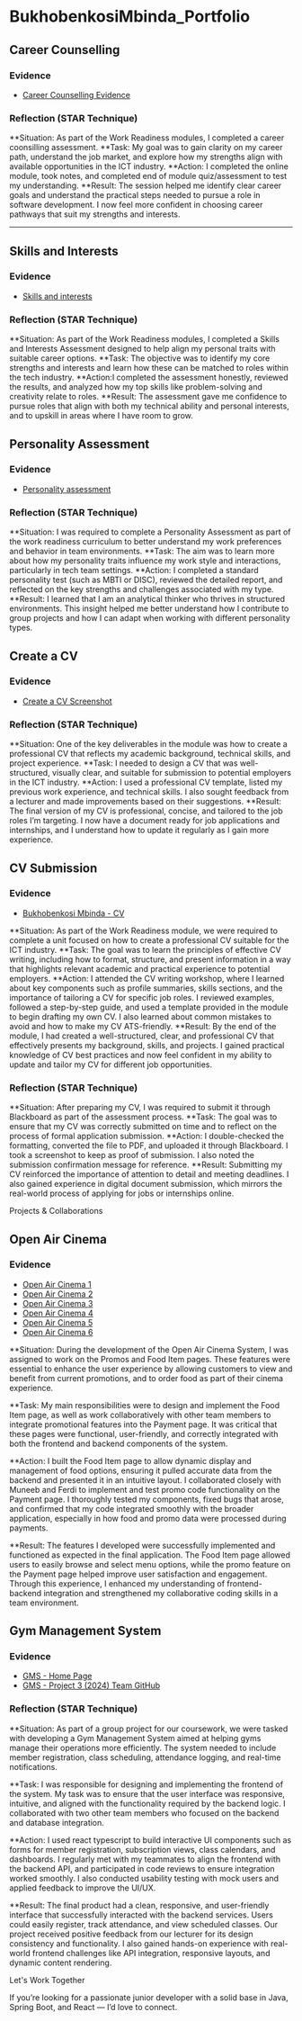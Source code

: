 # BukhobenkosiMbinda_Portfolio

## Career Counselling

###  Evidence
- [Career Counselling Evidence](./Career%20counselling.png)
  

### Reflection (STAR Technique)
**Situation: As part of the Work Readiness modules, I completed a career coonsilling assessment.
**Task: My goal was to gain clarity on my career path, understand the job market, and explore how my strengths align with available opportunities in the ICT industry.
**Action: I completed the online module, took notes, and completed end of module quiz/assessment to test my understanding.
**Result: The session helped me identify clear career goals and understand the practical steps needed to pursue a role in software development. I now feel more confident in choosing 
          career pathways that suit my strengths and interests. 


---

##  Skills and Interests

###  Evidence
- [Skills and interests](./Skills%20and%20interest.png)
  

###  Reflection (STAR Technique)
**Situation: As part of the Work Readiness modules, I completed a Skills and Interests Assessment designed to help align my personal traits with suitable career options.
**Task: The objective was to identify my core strengths and interests and learn how these can be matched to roles within the tech industry.
**Action:I completed the assessment honestly, reviewed the results, and analyzed how my top skills like problem-solving and creativity relate to roles.
**Result: The assessment gave me confidence to pursue roles that align with both my technical ability and personal interests, and to upskill in areas where I have room to grow.


##  Personality Assessment

###  Evidence
- [Personality assessment](./Personality%20assessment.png)

  
###  Reflection (STAR Technique)
**Situation: I was required to complete a Personality Assessment as part of the work readiness curriculum to better understand my work preferences and behavior in team environments.
**Task: The aim was to learn more about how my personality traits influence my work style and interactions, particularly in tech team settings.
**Action: I completed a standard personality test (such as MBTI or DISC), reviewed the detailed report, and reflected on the key strengths and challenges associated with my type.
**Result: I learned that I am an analytical thinker who thrives in structured environments. This insight helped me better understand how I contribute to group projects and how I can 
          adapt when working with different personality types.


##  Create a CV

###  Evidence
- [Create a CV Screenshot](./Create%20a%20cv.png)

  
###  Reflection (STAR Technique)
**Situation: One of the key deliverables in the module was how to create a professional CV that reflects my academic background, technical skills, and project experience.
**Task: I needed to design a CV that was well-structured, visually clear, and suitable for submission to potential employers in the ICT industry.
**Action: I used a professional CV template, listed my previous work experience, and technical skills. I also sought feedback from a lecturer and made 
          improvements based on their suggestions.
**Result: The final version of my CV is professional, concise, and tailored to the job roles I’m targeting. I now have a document ready for job applications and internships, and I 
          understand how to update it regularly as I gain more experience.


##  CV Submission

###  Evidence
-  [Bukhobenkosi Mbinda - CV](./Bukhobenkosi%20Mbinda%20-%20CV.pdf)

**Situation: As part of the Work Readiness module, we were required to complete a unit focused on how to create a professional CV suitable for the ICT industry.
**Task: The goal was to learn the principles of effective CV writing, including how to format, structure, and present information in a way that highlights relevant academic and practical experience to potential employers.
**Action: I attended the CV writing workshop, where I learned about key components such as profile summaries, skills sections, and the importance of tailoring a CV for specific job roles. I reviewed examples, followed a step-by-step guide, and used a template provided in the module to begin drafting my own CV. I also learned about common mistakes to avoid and how to make my CV ATS-friendly.
**Result: By the end of the module, I had created a well-structured, clear, and professional CV that effectively presents my background, skills, and projects. I gained practical knowledge of CV best practices and now feel confident in my ability to update and tailor my CV for different job opportunities.



###  Reflection (STAR Technique)
**Situation: After preparing my CV, I was required to submit it through Blackboard as part of the assessment process.
**Task: The goal was to ensure that my CV was correctly submitted on time and to reflect on the process of formal application submission.
**Action: I double-checked the formatting, converted the file to PDF, and uploaded it through Blackboard. I took a screenshot to keep as proof of submission. I also noted the submission confirmation message for reference.
**Result: Submitting my CV reinforced the importance of attention to detail and meeting deadlines. I also gained experience in digital document submission, which mirrors the real-world process of applying for jobs or internships online.


 
Projects & Collaborations

##  Open Air Cinema

### Evidence
- [Open Air Cinema 1](./Open%20Air%20Cinema%201.jpg)
- [Open Air Cinema 2](./Open%20Air%20Cinema%202.jpg)
- [Open Air Cinema 3](./Open%20Air%20Cinema%203.jpg)
- [Open Air Cinema 4](./Open%20Air%20Cinema%204.jpg)
- [Open Air Cinema 5](./Open%20Air%20Cinema%205.jpg)
- [Open Air Cinema 6](./Open%20Air%20Cinema%206.jpg)
  
**Situation: During the development of the Open Air Cinema System, I was assigned to work on the Promos and Food Item pages. These features were essential to enhance the user experience by allowing customers to view and benefit from current promotions, and to order food as part of their cinema experience.

**Task: My main responsibilities were to design and implement the Food Item page, as well as work collaboratively with other team members to integrate promotional features into the Payment page. It was critical that these pages were functional, user-friendly, and correctly integrated with both the frontend and backend components of the system.

**Action: I built the Food Item page to allow dynamic display and management of food options, ensuring it pulled accurate data from the backend and presented it in an intuitive layout. I collaborated closely with Muneeb and Ferdi to implement and test promo code functionality on the Payment page. I thoroughly tested my components, fixed bugs that arose, and confirmed that my code integrated smoothly with the broader application, especially in how food and promo data were processed during payments.

**Result: The features I developed were successfully implemented and functioned as expected in the final application. The Food Item page allowed users to easily browse and select menu options, while the promo feature on the Payment page helped improve user satisfaction and engagement. Through this experience, I enhanced my understanding of frontend-backend integration and strengthened my collaborative coding skills in a team environment.

##  Gym Management System

###  Evidence
-  [GMS - Home Page](./GMS%20-%20Home%20Page.jpeg)
-  [GMS - Project 3 (2024) Team GitHub](./GMS%20-%20Project%203%20(2024)%20Team%20GitHub.jpeg)



###  Reflection (STAR Technique)
 **Situation: As part of a group project for our coursework, we were tasked with developing a Gym Management System aimed at helping gyms manage their operations more efficiently. The system needed to include member registration, class scheduling, attendance logging, and real-time notifications.

**Task: I was responsible for designing and implementing the frontend of the system. My task was to ensure that the user interface was responsive, intuitive, and aligned with the functionality required by the backend logic. I collaborated with two other team members who focused on the backend and database integration.

**Action: I used react typescript to build interactive UI components such as forms for member registration, subscription views, class calendars, and dashboards. I regularly met with my teammates to align the frontend with the backend API, and participated in code reviews to ensure integration worked smoothly. I also conducted usability testing with mock users and applied feedback to improve the UI/UX.

**Result: The final product had a clean, responsive, and user-friendly interface that successfully interacted with the backend services. Users could easily register, track attendance, and view scheduled classes. Our project received positive feedback from our lecturer for its design consistency and functionality. I also gained hands-on experience with real-world frontend challenges like API integration, responsive layouts, and dynamic content rendering.




Let's Work Together

If you’re looking for a passionate junior developer with a solid base in Java, Spring Boot, and React — I’d love to connect.



